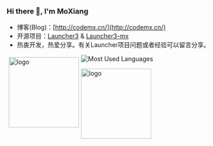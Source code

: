 <!--
**yuchuangu85/yuchuangu85** is a ✨ _special_ ✨ repository because its `README.md` (this file) appears on your GitHub profile.

Here are some ideas to get you started:

- 🔭 I’m currently working on ...
- 🌱 I’m currently learning ...
- 👯 I’m looking to collaborate on ...
- 🤔 I’m looking for help with ...
- 💬 Ask me about ...
- 📫 How to reach me: ...
- 😄 Pronouns: ...
- ⚡ Fun fact: ...
-->


### Hi there 👋, I'm MoXiang

- 博客(Blog)：[http://codemx.cn/](http://codemx.cn/)
- 开源项目：[Launcher3](https://github.com/Launcher3-dev/Launcher3) & [Launcher3-mx](https://github.com/Launcher3-dev/Launcher3-mx)
- 热衷开发，热爱分享。有关Launcher项目问题或者经验可以留言分享。

<!--右侧Github Stars统计-->
<img src="https://github-readme-stats.vercel.app/api?username=yuchuangu85&show_icons=true&theme=dark" alt="logo" height="160" align="left" style="margin: 5px; margin-bottom: 20px;" />

<!--开发语言统计-->
![Most Used Languages](https://github-readme-stats.vercel.app/api/top-langs/?username=coderfix-lab&theme=dark&layout=compact)

<!--底部统计-->
<img src="https://github-profile-trophy.vercel.app/?username=yuchuangu85&theme=flat&column=7" alt="logo" height="160" align="center" style="margin: auto; margin-bottom: 20px;" />
